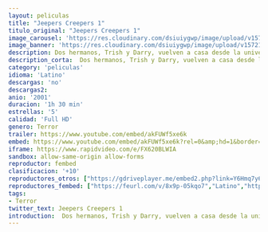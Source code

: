 ```yaml
---
layout: peliculas
title: "Jeepers Creepers 1"
titulo_original: "Jeepers Creepers 1"
image_carousel: 'https://res.cloudinary.com/dsiuiygwp/image/upload/v1572146617/jeepers-min_xo09bq.jpg'
image_banner: 'https://res.cloudinary.com/dsiuiygwp/image/upload/v1572146622/maxresdefault_6_-min_h1g2nh.jpg'
description: Dos hermanos, Trish y Darry, vuelven a casa desde la universidad y tienen que cruzar en coche el Medio-Oeste americano. Durante su viaje a través de un paisaje inhóspito tienen un encuentro terrorífico con un loco que intenta sacarles de la carretera con su camioneta. Poco tiempo después los chicos ven al conductor junto a una iglesia abandonada y observan cómo tira por una gran tubería abierta lo que parece ser dos cuerpos envueltos en sábanas. Tras otro violento encuentro en la carretera deciden regresar a la iglesia y lo que descubren allí es sólo el principio de la pesadilla. Su rutinario viaje a casa se convierte en una carrera desesperada para escapar de una criatura terrorífica que les ha elegido como presa y les persigue implacablemente; una criatura que aparece cada cierto tiempo para alimentarse y que se ha encaprichado con los ojos azules de Darry. Esta película también es conocida como el demonio
description_corta:  Dos hermanos, Trish y Darry, vuelven a casa desde la universidad y tienen que cruzar en coche el Medio-Oeste americano. Durante su viaje a través de un paisaje inhóspito tienen un encuentro terrorífico con un loco que intenta sacarles de la....
category: 'peliculas'
idioma: 'Latino'
descargas: 'no'
descargas2:
anio: '2001'
duracion: '1h 30 min'
estrellas: '5'
calidad: 'Full HD'
genero: Terror
trailer: https://www.youtube.com/embed/akFUWf5xe6k
embed: https://www.youtube.com/embed/akFUWf5xe6k?rel=0&amp;hd=1&border=0&wmode=opaque&enablejsapi=1&modestbranding=1&controls=1&showinfo=1
iframe: https://www.rapidvideo.com/e/FX620BLWIA
sandbox: allow-same-origin allow-forms
reproductor: fembed
clasificacion: '+10'
reproductores_otros: ["https://gdriveplayer.me/embed2.php?link=Y6Hmq7y6rBKyucU30odYIQeza3F4NH97oKl0%252FZ%252FmvM8bFYsNsLJ7oj3E0hUiUSE4kJE1qErj%252Fufk%252F9CVWV4RNxQTnbKJ3GCPuKQ2IFQK0f7H1MeAhV3ksllWj4UTlckk22NHoqk2BoeI0fzeXZbNsI%252FefvRW5DlM2drFQpKdqtGUwb1wgmC4kjNRMi7Lwo%252BE8%253D","Latino","https://gdriveplayer.me/embed2.php?link=QfVbqj3Tc%252BAq%252FXQZpH9RDQtnZRPEJIRTJRdJxo6KpmLuo6zOaEZyjaMtmkuRAAFZQR5zjc6%252B2demATla7ZbH8qwdN1G2MNApmMvDLuA9eEz8WoFpHY23Cho%252Fs4UhPlCtOOB1d0QQ%252B9JEX8TmgjeJ3BwAKddWX34Vb1%252BLrSpjuFScqpQnlcjLVepwnFMxif47gjyUzgMZGbFtnogpnISM2M","Latino","https://peli.peliculask.site/e/EINghk7hzoE8da4/","Latino","https://mstream.space/pjvu1f6q68ax","Latino"]
reproductores_fembed: ["https://feurl.com/v/8x9p-05kqo7","Latino","https://animekao.xyz/v/pmo5zwge8ol","Latino"]
tags:
- Terror
twitter_text: Jeepers Creepers 1
introduction:  Dos hermanos, Trish y Darry, vuelven a casa desde la universidad y tienen que cruzar en coche el Medio-Oeste americano. Durante su viaje a través de un paisaje inhóspito tienen un encuentro terrorífico con un loco que intenta sacarles de la
---
```












